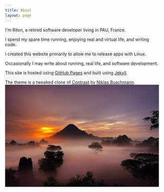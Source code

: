 ```yaml
---
title: About
layout: page
---
```


I'm Riton, a retired  software developer living in PAU, France.

I spend my spare time running, enjoying real and virtual life, and writing code.

I created this website primarily to allow me to release apps with Linux.

Occasionally I may write about running, real life, and software development.

This site is hosted using [GitHub Pages](https://pages.github.com) and built using [Jekyll](https://jekyllrb.com).

The theme is a tweaked clone of [Contrast](https://github.com/niklasbuschmann/contrast) by [Niklas Buschmann](https://github.com/niklasbuschmann/).
<img src="/images/paysage.png" />
